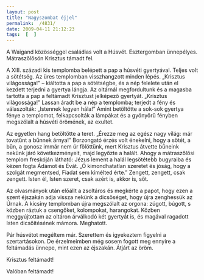 ```yaml
---
layout: post
title: "Nagyszombat éjjel"
permalink:  /4831/ 
date: 2009-04-11 21:12:23
tags:  [  ] 
---
```

A Waigand közösséggel családias volt a Húsvét. Esztergomban ünnepélyes. Mátraszőlősön Krisztus támadt fel.

A XIII. századi kis templomba belépett a pap a húsvéti gyertyával. Teljes volt a sötétség. Az üres templomban visszhangzott minden lépés. &bdquo;Krisztus világossága!&rdquo; &ndash; kiáltotta a pap a sötétségbe, és a nép felelete után el kezdett terjedni a gyertya lángja. Az oltárnál megfordultunk és a magasba tartotta a pap a feltámadt Krisztust jelképező gyertyát. &bdquo;Krisztus világossága!&rdquo; Lassan áradt be a nép a templomba; terjedt a fény és válaszolták: &bdquo;Istennek legyen hála!&rdquo; Amint betöltötte a sok-sok gyertya fénye a templomot, felkapcsolták a lámpákat és a gyönyörű fényben megszólalt a húsvéti örömének, az exultet.

Az egyetlen hang betöltötte a teret.  &bdquo;Érezze meg az egész nagy világ: már tovatűnt a bűnnek árnya!&rdquo; Borzongató érzés volt énekelni, hogy a sötét, a bűn, a gonosz immár nem úr fölöttünk, mert Krisztus átvette bűneink nekünk járó következményeit, majd legyőzte a halált. Ahogy a mátraszőlősi templom freskóján látható: Jézus lement a halál legsötétebb bugyraiba és kézen fogta Ádámot és Évát. &bdquo;&Oacute; kimondhatatlan szeretet és jóság, hogy a szolgát megmentsed, Fiadat sem kímélted érte.&rdquo; Zengett, zengett, csak zengett. Isten él, Isten szeret, csak azért is, akkor is, sőt.

Az olvasmányok után előállt a zsoltáros és megkérte a papot, hogy ezen a szent éjszakán adja vissza nekünk a dicsőséget, hogy újra zenghessük az Úrnak. A kicsiny templomban újra megszólalt az orgona: zúgott, búgott, s közben ráztuk a csengőket, kolompokat, harangokat. Közben meggyújtottam az oltáron árválkodó két gyertyát is, és magával ragadott Isten dicsőítésének mámora. Meghatott.

Pár húsvétot megéltem már. Szerettem és igyekeztem figyelni a szertartásokon. De érzelmeimben még sosem fogott meg ennyire a feltámadás ünnepe, mint ezen az éjszakán. Átjárt az öröm.



Krisztus feltámadt!

Valóban feltámadt!

&nbsp;

